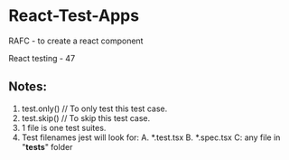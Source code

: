 # React-Test-Apps

RAFC - to create a react component


React testing - 47

Notes:
------------------------
1. test.only() // To only test this test case.
2. test.skip() // To skip this test case.
3. 1 file is one test suites.
4. Test filenames jest will look for:
    A. *.test.tsx
    B. *.spec.tsx
    C: any file in "__tests__" folder